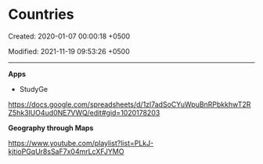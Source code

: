 # Countries

Created: 2020-01-07 00:00:18 +0500

Modified: 2021-11-19 09:53:26 +0500

---

**Apps**
-   StudyGe



<https://docs.google.com/spreadsheets/d/1zl7adSoCYuWpuBnRPbkkhwT2RZ5hk3lUO4ud0NE7VWQ/edit#gid=1020178203>



**Geography through Maps**

<https://www.youtube.com/playlist?list=PLkJ-kjtioPGqUr8sSaF7x04mrLcXFJYMO>
